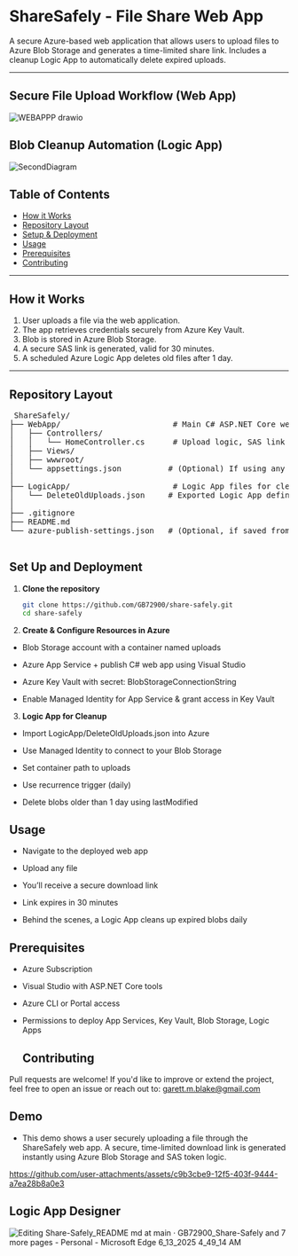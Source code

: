 # ShareSafely - File Share Web App

A secure Azure-based web application that allows users to upload files to Azure Blob Storage and generates a time-limited share link. Includes a cleanup Logic App to automatically delete expired uploads.

---

##  Secure File Upload Workflow (Web App)
![WEBAPPP drawio](https://github.com/user-attachments/assets/15908e4f-516d-47bb-a91e-a13de6c2bbf9)

## Blob Cleanup Automation (Logic App)
![SecondDiagram](https://github.com/user-attachments/assets/af32aed7-74d3-47ed-8957-54a02159431b)



## Table of Contents

- [How it Works](#how-it-works)
- [Repository Layout](#repository-layout)
- [Setup & Deployment](#setup--deployment)
- [Usage](#usage)
- [Prerequisites](#prerequisites)
- [Contributing](#contributing)

---

## How it Works

1. User uploads a file via the web application.  
2. The app retrieves credentials securely from Azure Key Vault.  
3. Blob is stored in Azure Blob Storage.  
4. A secure SAS link is generated, valid for 30 minutes.  
5. A scheduled Azure Logic App deletes old files after 1 day.

---

## Repository Layout
<pre> ShareSafely/
├── WebApp/                        # Main C# ASP.NET Core web app
│   ├── Controllers/
│   │   └── HomeController.cs      # Upload logic, SAS link generation
│   ├── Views/
│   ├── wwwroot/
│   └── appsettings.json          # (Optional) If using any local config
│
├── LogicApp/                      # Logic App files for cleanup
│   └── DeleteOldUploads.json     # Exported Logic App definition
│
├── .gitignore
├── README.md
└── azure-publish-settings.json   # (Optional, if saved from Visual Studio)
 </pre>

## Set Up and Deployment 
  
1. **Clone the repository**
   ```bash
   git clone https://github.com/GB72900/share-safely.git
   cd share-safely
   
2. **Create & Configure Resources in Azure**
- Blob Storage account with a container named uploads

- Azure App Service + publish C# web app using Visual Studio

- Azure Key Vault with secret: BlobStorageConnectionString

- Enable Managed Identity for App Service & grant access in Key Vault

3. **Logic App for Cleanup**
- Import LogicApp/DeleteOldUploads.json into Azure

- Use Managed Identity to connect to your Blob Storage

- Set container path to uploads

- Use recurrence trigger (daily)

- Delete blobs older than 1 day using lastModified

## Usage
- Navigate to the deployed web app

- Upload any file

- You’ll receive a secure download link

- Link expires in 30 minutes

- Behind the scenes, a Logic App cleans up expired blobs daily

## Prerequisites
- Azure Subscription

- Visual Studio with ASP.NET Core tools

- Azure CLI or Portal access

- Permissions to deploy App Services, Key Vault, Blob Storage, Logic Apps

  ## Contributing
Pull requests are welcome! If you'd like to improve or extend the project, feel free to open an issue or reach out to: garett.m.blake@gmail.com

## Demo 
- This demo shows a user securely uploading a file through the ShareSafely web app. A secure, time-limited download link is generated instantly using Azure Blob Storage and SAS token logic.


https://github.com/user-attachments/assets/c9b3cbe9-12f5-403f-9444-a7ea28b8a0e3

## Logic App Designer 
![Editing Share-Safely_README md at main · GB72900_Share-Safely and 7 more pages - Personal - Microsoft​ Edge 6_13_2025 4_49_14 AM](https://github.com/user-attachments/assets/f7583521-1deb-4df6-bb6c-ab5d5911d8c9)

